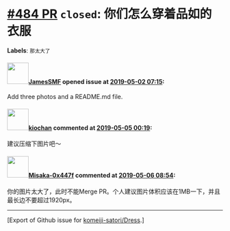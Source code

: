# [\#484 PR](https://github.com/komeiji-satori/Dress/pull/484) `closed`: 你们怎么穿着品如的衣服
**Labels**: `那太大了`


#### <img src="https://avatars.githubusercontent.com/u/39791113?u=ba568e19ed4dd4f10f02dd44f8de56aad2630c3d&v=4" width="50">[JamesSMF](https://github.com/JamesSMF) opened issue at [2019-05-02 07:15](https://github.com/komeiji-satori/Dress/pull/484):

Add three photos and a README.md file.

#### <img src="https://avatars.githubusercontent.com/u/12151173?u=86b9020286c48b955fcee165b6885a01ce587560&v=4" width="50">[kiochan](https://github.com/kiochan) commented at [2019-05-05 00:19](https://github.com/komeiji-satori/Dress/pull/484#issuecomment-489375670):

建议压缩下图片吧～

#### <img src="https://avatars.githubusercontent.com/u/15797507?u=8f0af037965104b85573c521a9cfa5dbbbcad9bc&v=4" width="50">[Misaka-0x447f](https://github.com/Misaka-0x447f) commented at [2019-05-06 08:54](https://github.com/komeiji-satori/Dress/pull/484#issuecomment-489551902):

你的图片太大了，此时不能Merge PR。个人建议图片体积应该在1MB一下，并且最长边不要超过1920px。


-------------------------------------------------------------------------------



[Export of Github issue for [komeiji-satori/Dress](https://github.com/komeiji-satori/Dress).]
